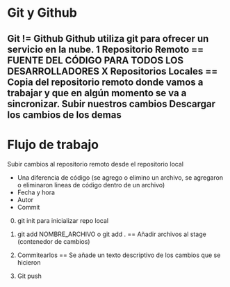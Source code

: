 # Git y Github
Git != Github
Github utiliza git para ofrecer un servicio en la nube. 
1 Repositorio Remoto == FUENTE DEL CÓDIGO PARA TODOS LOS DESARROLLADORES
X Repositorios Locales == Copia del repositorio remoto donde vamos a trabajar y que en algún momento se va a sincronizar.
Subir nuestros cambios
Descargar los cambios de los demas
---
# Flujo de trabajo
Subir cambios al repositorio remoto desde el repositorio local

- Una diferencia de código (se agrego o elimino un archivo, se agregaron o eliminaron lineas de código dentro de un archivo)
- Fecha y hora
- Autor
- Commit

0) git init para inicializar repo local

1) git add NOMBRE_ARCHIVO o git add . == Añadir archivos al stage (contenedor de cambios)



2) Commitearlos == Se añade un texto descriptivo de los cambios que se hicieron

3) Git push
